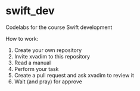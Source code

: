 # swift_dev

Codelabs for the course Swift development

How to work:

1. Create your own repository
2. Invite xvadim to this repository
3. Read a manual
4. Perform your task
5. Create a pull request and ask xvadim to review it
6. Wait (and pray) for approve
